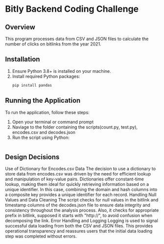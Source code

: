 # Bitly Backend Coding Challenge

## Overview
This program processes data from CSV and JSON files to calculate the number of clicks on bitlinks from the year 2021.

## Installation
1. Ensure Python 3.8+ is installed on your machine.
2. Install required Python packages:
   ```bash
   pip install pandas

## Running the Application
To run the application, follow these steps:
1. Open your terminal or command prompt
2. Naviage to the folder containing the scripts(count.py, test.py), encodes.csv and decodes.json
3. Run the script using Python:
    ```python main.py

## Design Decisions
Use of Dictionary for Encodes.csv Data
The decision to use a dictionary to store data from encodes.csv was driven by the need for efficient lookup and manipulation of key-value pairs. Dictionaries offer constant-time lookup, making them ideal for quickly retrieving information based on a unique identifier. In this case, combining the domain and hash columns into a composite key provides a unique identifier for each record.
Handling Null Values and Data Cleaning
The script checks for null values in the bitlink and timestamp columns of the decodes.json file to ensure data integrity and consistency throughout the analysis process.
Also, it checks for appropriate prefix in bitlink, supposed it starts with "http://", to avoid confusion when decomposing the link.
Error Handling and Logging
Logging is used to signal successful data loading from both the CSV and JSON files. This provides operational transparency and reassures users that the initial data loading step was completed without errors.